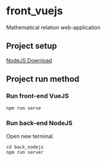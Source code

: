 # front_vuejs
Mathematical relation web-application

## Project setup
[NodeJS Download](https://nodejs.org)
  
  
## Project run method
### Run front-end VueJS
```
npm run serve
```

### Run back-end NodeJS
Open new terminal.
```
cd back_nodejs
npm run server
```
